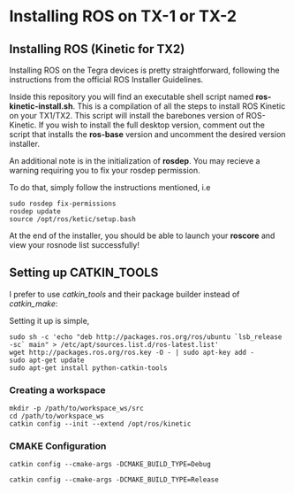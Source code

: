 # Installing ROS on TX-1 or TX-2

## Installing ROS (Kinetic for TX2)

Installing ROS on the Tegra devices is pretty straightforward, following the
instructions from the  official ROS Installer Guidelines.

Inside this repository you will find an executable shell script named
**ros-kinetic-install.sh**. This is a compilation of all the steps to install
ROS Kinetic on your TX1/TX2. This script will install the barebones version
of ROS-Kinetic. If you wish to install the full desktop version, comment
out the script that installs the **ros-base** version and uncomment the desired
version installer.

An additional note is in the initialization of **rosdep**. You may recieve a
warning requiring you  to fix your rosdep permission.

To do that, simply follow the instructions mentioned, i.e
```
sudo rosdep fix-permissions
rosdep update
source /opt/ros/ketic/setup.bash
```

At the end of the installer, you should be able to launch your **roscore** and
view your rosnode list successfully!

## Setting up CATKIN_TOOLS

I prefer to use *catkin_tools* and their package builder instead of *catkin_make*:

Setting it up is simple,
```
sudo sh -c 'echo "deb http://packages.ros.org/ros/ubuntu `lsb_release -sc` main" > /etc/apt/sources.list.d/ros-latest.list'
wget http://packages.ros.org/ros.key -O - | sudo apt-key add - 
sudo apt-get update
sudo apt-get install python-catkin-tools
```

### Creating a workspace
```
mkdir -p /path/to/workspace_ws/src
cd /path/to/workspace_ws
catkin config --init --extend /opt/ros/kinetic
```

### CMAKE Configuration
```
catkin config --cmake-args -DCMAKE_BUILD_TYPE=Debug
```

```
catkin config --cmake-args -DCMAKE_BUILD_TYPE=Release
```
